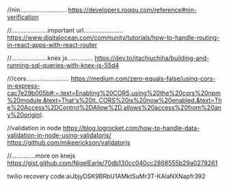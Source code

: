//nin...........................
https://developers.roqqu.com/reference#nin-verification

//.....................important url.......................
https://www.digitalocean.com/community/tutorials/how-to-handle-routing-in-react-apps-with-react-router

//.....................knex js...............
https://dev.to/itachiuchiha/building-and-running-sql-queries-with-knex-js-55d4

///cors.........................
https://medium.com/zero-equals-false/using-cors-in-express-cac7e29b005b#:~:text=Enabling%20CORS,using%20the%20cors%20npm%20module.&text=That's%20it.,CORS%20is%20now%20enabled.&text=The%20Access%2DControl%2DAllow%2D,allows%20access%20from%20any%20origin).

//validation in node
https://blog.logrocket.com/how-to-handle-data-validation-in-node-using-validatorjs/
https://github.com/mikeerickson/validatorjs

//..............more on knejs
https://gist.github.com/NigelEarle/70db130cc040cc2868555b29a0278261


twilio recovery code:aiJbjyDSK9BRbU1AMktSuMr3T-KAlaNXNapfr392
